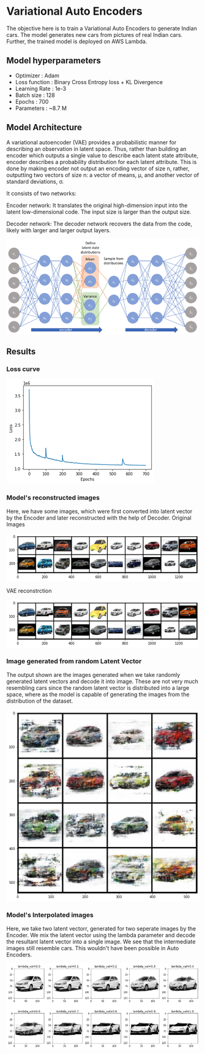 # Variational Auto Encoders

The objective here is to train a Variational Auto Encoders to generate Indian cars. The model generates new cars from pictures of real Indian cars.
Further, the trained model is deployed on AWS Lambda.

## Model hyperparameters
* Optimizer : Adam
* Loss function : Binary Cross Entropy loss + KL Divergence
* Learning Rate : 1e-3
* Batch size : 128
* Epochs : 700
* Parameters : ~8.7 M


## Model Architecture

A variational autoencoder (VAE) provides a probabilistic manner for describing an observation in latent space. Thus, rather than building an encoder which outputs a single value to describe each latent state attribute,  encoder describes a probability distribution for each latent attribute. This is done by making  encoder not output an encoding vector of size n, rather, outputting two vectors of size n: a vector of means, μ, and another vector of standard deviations, σ.

It consists of two networks:

Encoder network: It translates the original high-dimension input into the latent low-dimensional code. The input size is larger than the output size.

Decoder network: The decoder network recovers the data from the code, likely with larger and larger output layers.

![](images/VAE.png)

## Results

### Loss curve 
![](images/loss.png)

### Model's reconstructed images
Here, we have some images, which were first converted into latent vector by the Encoder and later reconstructed with the help of Decoder.
Original Images

![](images/original_images.png)  

VAE reconstrction

![](images/var_reconstruction.png)

### Image generated from random Latent Vector
The output shown are the images generated when we take randomly generated latent vectors and decode it into image. These are not very much resembling cars since the random latent vector is distributed into a large space, where as the model is capable of generating the images from the distribution of the dataset.

![](images/generated.png)

### Model's Interpolated images
Here, we take two latent vectorr, generated for two seperate images by the Encoder. We mix the latent vector using the lambda parameter and decode the resultant latent vector into a single image. We see that the intermediate images still resemble cars. This wouldn't have been possible in Auto Encoders.

![](images/interpolate.png)

